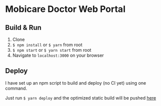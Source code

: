 # Mobicare Doctor Web Portal

## Build & Run

1. Clone
2. `$ npm install` or `$ yarn` from root 
3. `$ npm start` or `$ yarn start` from root
4. Navigate to `localhost:3000` on your browser

## Deploy

I have set up an npm script to build and deploy (no CI yet) using one command.

Just run `$ yarn deploy` and the optimized static build will be pushed [here](https://mobicare.surge.sh)
